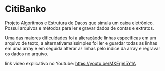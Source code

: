 # CitiBanko
Projeto Algorítmos e Estrutura de Dados que simula um caixa eletrônico.
Possui arquivos e métodos para ler e gravar dados de contas e extratos.

Uma das maiores dificuldades foi a alteraçãode linhas especificas em um arquivo de texto, a alternativamaissimples foi ler e guardar todas as linhas em uma array e em seguida alterar as linhas pelo indice da array e regravar os dados no arquivo.

link video explicativo no Youtube: https://youtu.be/MXErjeI5Y1A

